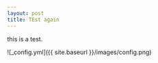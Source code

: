 ```yaml
---
layout: post
title: TEst again
---
```


this is a test.

![_config.yml]({{ site.baseurl }}/images/config.png)
 
